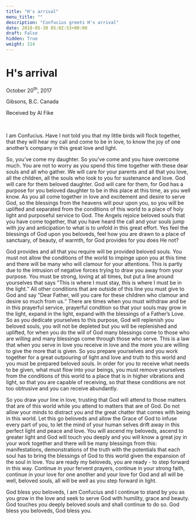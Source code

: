```yaml
---
title: "H's arrival"
menu_title: ""
description: "Confucius greets H's arrival"
date: 2018-05-30 05:02:53+00:00
draft: False
hidden: True
weight: 314
---
```

# H's arrival

October 20<sup>th</sup>, 2017

Gibsons, B.C. Canada

Received by Al Fike

 

I am Confucius. Have I not told you that my little birds will flock together, that they will hear my call and come to be in love, to know the joy of one another’s company in this great love and light. 

So, you’ve come my daughter. So you’ve come and you have overcome much. You are not to worry as you spend this time together with these dear souls and all who gather. We will care for your parents and all that you love, all the children, all the souls who look to you for sustenance and love. God will care for them beloved daughter. God will care for them, for God has a purpose for you beloved daughter to be in this place at this time, as you well know. As you all come together in love and excitement and desire to serve God, so the blessings from the heavens will pour upon you, so you will be uplifted and separated from the conditions of this world to a place of holy light and purposeful service to God. The Angels rejoice beloved souls that you have come together, that you have heard the call and your souls jump with joy and anticipation to what is to unfold in this great effort. Yes feel the blessings of God upon you beloveds, feel how you are drawn to a place of sanctuary, of beauty, of warmth, for God provides for you does He not? 

God provides and all that you require will be provided beloved souls. You must not allow the conditions of the world to impinge upon you at this time and there will be many who will clamour for your attentions. This is partly due to the intrusion of negative forces trying to draw you away from your purpose. You must be strong, loving at all times, but put a line around yourselves that says ‟This is where I must stay, this is where I must be in the light.″ All other conditions that are outside of this line you must give to God and say ‟Dear Father, will you care for these children who clamour and desire so much from us.″ There are times when you must withdraw and be in this prayerful service, prayerful condition so that your souls may grow in the light, expand in the light, expand with the blessings of a Father’s Love. So as you dedicate yourselves to this purpose, God will replenish you beloved souls, you will not be depleted but you will be replenished and uplifted, for when you do the will of God many blessings come to those who are willing and many blessings come through those who serve. This is a law that when you serve in love you receive in love and the more you are willing to give the more that is given. So you prepare yourselves and you work together for a great outpouring of light and love and truth to this world and you must be prepared beloved souls. In order for you to receive what needs to be given, what must flow into your beings, you must remove yourselves from the conditions of this world to a place that is in higher vibrations and light, so that you are capable of receiving, so that these conditions are not too obtrusive and you can receive abundantly. 

So you draw your line in love, trusting that God will attend to those matters that are of this world while you attend to matters that are of God. Do not allow your minds to distract you and the great chatter that comes with being in this world. Let this go beloveds and allow the Grace of God to infuse every part of you, to let the mind of your human selves drift away in this perfect light and peace and love. You will ascend my beloveds, ascend to greater light and God will touch you deeply and you will know a great joy in your work together and there will be many blessings from this: manifestations, demonstrations of the truth with the potentials that each soul has to bring the blessings of God to this world given the expansion of the soul in love. You are ready my beloveds, you are ready - to step forward in this way. Continue in your fervent prayers, continue in your strong faith, continue in your love for one another and your love for God and all will be well, beloved souls, all will be well as you step forward in light.

God bless you beloveds, I am Confucius and I continue to stand by you as you grow in the love and seek to serve God with humility, grace and beauty. God touches you deeply beloved souls and shall continue to do so. God bless you beloveds, God bless you.